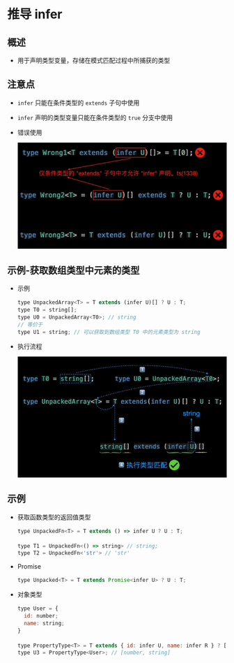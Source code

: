 # 推导 infer

## 概述

+ 用于声明类型变量，存储在模式匹配过程中所捕获的类型

## 注意点

+ `infer` 只能在条件类型的 `extends` 子句中使用

+ `infer` 声明的类型变量只能在条件类型的 `true` 分支中使用

+ 错误使用

  ![推导1](image/infer推导1.png)

## 示例-获取数组类型中元素的类型

+ 示例

  ```js
  type UnpackedArray<T> = T extends (infer U)[] ? U : T;
  type T0 = string[];
  type U0 = UnpackedArray<T0>; // string
  // 等价于
  type U1 = string; // 可以获取到数组类型 T0 中的元素类型为 string
  ```

+ 执行流程

  ![推导2](image/infer推导2.png)

## 示例

+ 获取函数类型的返回值类型

  ```js
  type UnpackedFn<T> = T extends () => infer U ? U : T;

  type T1 = UnpackedFn<() => string> // string;
  type T2 = UnpackedFn<'str'> // 'str'
  ```

+ Promise

  ```js
  type Unpacked<T> = T extends Promise<infer U> ? U : T;
  ```

+ 对象类型

  ```js
  type User = {
    id: number;
    name: string;
  }

  type PropertyType<T> = T extends { id: infer U, name: infer R } ? [U,R] : T;
  type U3 = PropertyType<User>; // [number, string]
  ```
